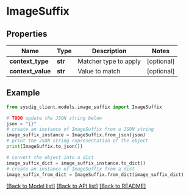 # ImageSuffix


## Properties

Name | Type | Description | Notes
------------ | ------------- | ------------- | -------------
**context_type** | **str** | Matcher type to apply | [optional] 
**context_value** | **str** | Value to match | [optional] 

## Example

```python
from sysdig_client.models.image_suffix import ImageSuffix

# TODO update the JSON string below
json = "{}"
# create an instance of ImageSuffix from a JSON string
image_suffix_instance = ImageSuffix.from_json(json)
# print the JSON string representation of the object
print(ImageSuffix.to_json())

# convert the object into a dict
image_suffix_dict = image_suffix_instance.to_dict()
# create an instance of ImageSuffix from a dict
image_suffix_from_dict = ImageSuffix.from_dict(image_suffix_dict)
```
[[Back to Model list]](../README.md#documentation-for-models) [[Back to API list]](../README.md#documentation-for-api-endpoints) [[Back to README]](../README.md)


